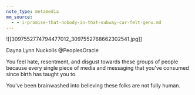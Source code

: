 ```yaml
---
note_type: metamedia
mm_source:
  - - i-promise-that-nobody-in-that-subway-car-felt-genu.md
---
```


![[3097552774794477012_3097552768662302541.jpg]]

Dayna Lynn Nuckolls
@PeoplesOracle

You feel hate, resentment, and disgust
towards these groups of people because
every single piece of media and messaging
that you've consumed since birth has taught
you to.

You've been brainwashed into believing these
folks are not fully human.

